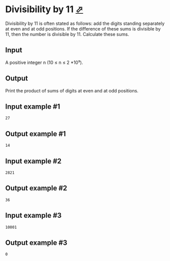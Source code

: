 # Divisibility by 11 [⬀](https://www.e-olymp.com/en/problems/2607)
Divisibility by 11 is often stated as follows: add the digits standing separately at even and at odd positions. If the difference of these sums is divisible by 11, then the number is divisible by 11. Calculate these sums.

## Input
A positive integer n (10 ≤ n ≤ 2 *10⁹).

## Output
Print the product of sums of digits at even and at odd positions.

## Input example #1
```
27
```

## Output example #1
```
14
```

## Input example #2
```
2821
```

## Output example #2
```
36
```

## Input example #3
```
10001
```

## Output example #3
```
0
```

